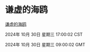 # 谦虚的海鸥
[谦虚的海鸥](http://219.139.197.74:56308/qxdho/course/base/hotlink/index.php)

2024年 10月 30日 星期三 17:00:02 CST

2024年 10月 30日 星期三 09:00:02 GMT
